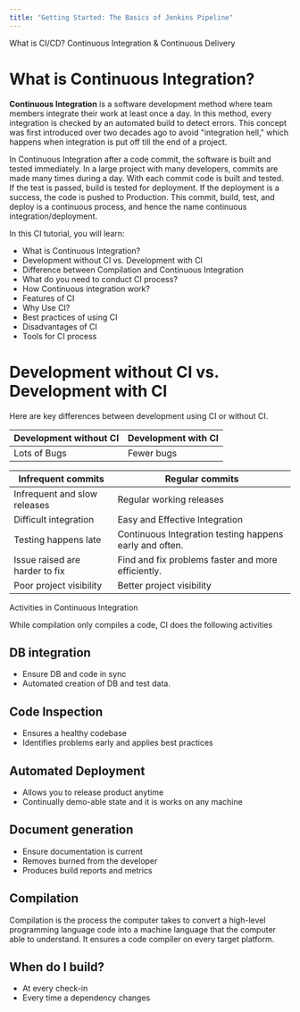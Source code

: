 ```yaml
---
title: "Getting Started: The Basics of Jenkins Pipeline"
---
```

What is CI/CD? Continuous Integration & Continuous Delivery

# What is Continuous Integration?

**Continuous Integration** is a software development method where team members integrate their work at least once a day. In this method, every integration is checked by an automated build to detect errors. This concept was first introduced over two decades ago to avoid "integration hell," which happens when integration is put off till the end of a project.

In Continuous Integration after a code commit, the software is built and tested immediately. In a large project with many developers, commits are made many times during a day. With each commit code is built and tested. If the test is passed, build is tested for deployment. If the deployment is a success, the code is pushed to Production. This commit, build, test, and deploy is a continuous process, and hence the name continuous integration/deployment.

In this CI tutorial, you will learn:

- What is Continuous Integration?
- Development without CI vs. Development with CI
- Difference between Compilation and Continuous Integration
- What do you need to conduct CI process?
- How Continuous integration work?
- Features of CI
- Why Use CI?
- Best practices of using CI
- Disadvantages of CI
- Tools for CI process

# Development without CI vs. Development with CI

Here are key differences between development using CI or without CI.

| **Development without CI** | **Development with CI** |
| --- | --- |
| Lots of Bugs | Fewer bugs |

| Infrequent commits | Regular commits |
| --- | --- |
| Infrequent and slow releases | Regular working releases |
| Difficult integration | Easy and Effective Integration |
| Testing happens late | Continuous Integration testing happens early and often. |
| Issue raised are harder to fix | Find and fix problems faster and more efficiently. |
| Poor project visibility | Better project visibility |

Activities in Continuous Integration

While compilation only compiles a code, CI does the following activities

## DB integration

- Ensure DB and code in sync
- Automated creation of DB and test data.

## Code Inspection

- Ensures a healthy codebase
- Identifies problems early and applies best practices

## Automated Deployment

- Allows you to release product anytime
- Continually demo-able state and it is works on any machine

## Document generation

- Ensure documentation is current
- Removes burned from the developer
- Produces build reports and metrics

## Compilation

Compilation is the process the computer takes to convert a high-level programming language code into a machine language that the computer able to understand. It ensures a code compiler on every target platform.

## When do I build?

- At every check-in
- Every time a dependency changes

